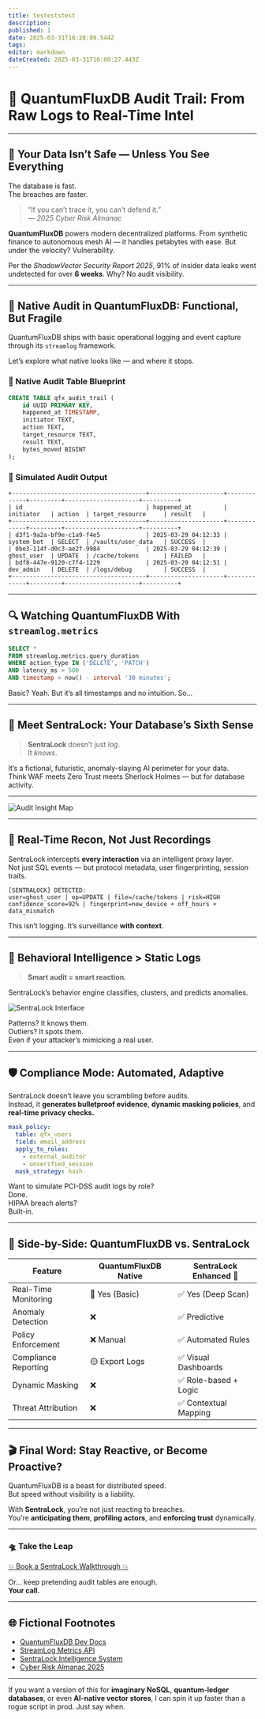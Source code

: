 ```yaml
---
title: testeststest
description: 
published: 1
date: 2025-03-31T16:28:09.544Z
tags: 
editor: markdown
dateCreated: 2025-03-31T16:00:27.443Z
---
```




# 🧩 QuantumFluxDB Audit Trail: From Raw Logs to Real-Time Intel

---

## 🚨 Your Data Isn’t Safe — Unless You See Everything

The database is fast.  
The breaches are faster.

> “If you can’t trace it, you can’t defend it.”  
> — *2025 Cyber Risk Almanac*

**QuantumFluxDB** powers modern decentralized platforms. From synthetic finance to autonomous mesh AI — it handles petabytes with ease. But under the velocity? Vulnerability.

Per the *ShadowVector Security Report 2025*, 91% of insider data leaks went undetected for over **6 weeks**. Why? No audit visibility.

---

## 🧠 Native Audit in QuantumFluxDB: Functional, But Fragile

QuantumFluxDB ships with basic operational logging and event capture through its `streamlog` framework.

Let’s explore what native looks like — and where it stops.

### 📄 Native Audit Table Blueprint

```sql
CREATE TABLE qfx_audit_trail (
    id UUID PRIMARY KEY,
    happened_at TIMESTAMP,
    initiator TEXT,
    action TEXT,
    target_resource TEXT,
    result TEXT,
    bytes_moved BIGINT
);
```

### 💾 Simulated Audit Output

```
+--------------------------------------+---------------------+-------------+---------+---------------------+----------+
| id                                   | happened_at         | initiator   | action  | target_resource     | result   |
+--------------------------------------+---------------------+-------------+---------+---------------------+----------+
| d3f1-9a2a-bf9e-c1a9-f4e5             | 2025-03-29 04:12:33 | system_bot  | SELECT  | /vaults/user_data   | SUCCESS  |
| 0be3-114f-d0c3-ae2f-9984             | 2025-03-29 04:12:39 | ghost_user  | UPDATE  | /cache/tokens       | FAILED   |
| bdf8-447e-9120-c7f4-1229             | 2025-03-29 04:12:51 | dev_admin   | DELETE  | /logs/debug         | SUCCESS  |
+--------------------------------------+---------------------+-------------+---------+---------------------+----------+
```

---

## 🔍 Watching QuantumFluxDB With `streamlog.metrics`

```sql
SELECT *
FROM streamlog.metrics.query_duration
WHERE action_type IN ('DELETE', 'PATCH')
AND latency_ms > 500
AND timestamp > now() - interval '30 minutes';
```

Basic? Yeah. But it’s all timestamps and no intuition. So...

---

## 🚀 Meet SentraLock: Your Database’s Sixth Sense

> **SentraLock** doesn’t just *log*.  
> It *knows*.

It’s a fictional, futuristic, anomaly-slaying AI perimeter for your data.  
Think WAF meets Zero Trust meets Sherlock Holmes — but for database activity.

---

![Audit Insight Map](https://sdmntpreastus2.oaiusercontent.com/files/00000000-6864-51f6-900a-b7fd2215d79c/raw?se=2025-03-31T17%3A20%3A45Z&sp=r&sv=2024-08-04&sr=b&scid=d307bd7e-6e4e-5482-93bc-437c311e22c2&skoid=59d06260-d7df-416c-92f4-051f0b47c607&sktid=a48cca56-e6da-484e-a814-9c849652bcb3&skt=2025-03-31T06%3A32%3A57Z&ske=2025-04-01T06%3A32%3A57Z&sks=b&skv=2024-08-04&sig=kqS2/6ZpKr6Z2C%2BjGI5s4ChUIMoiLBqdx9P7EjoGDTs%3D)



---

## 🎯 Real-Time Recon, Not Just Recordings

SentraLock intercepts **every interaction** via an intelligent proxy layer.  
Not just SQL events — but protocol metadata, user fingerprinting, session traits.

```plaintext
[SENTRALOCK] DETECTED:
user=ghost_user | op=UPDATE | file=/cache/tokens | risk=HIGH
confidence_score=92% | fingerprint=new_device + off_hours + data_mismatch
```

This isn’t logging. It’s surveillance **with context**.

---

## 🧠 Behavioral Intelligence > Static Logs

> **Smart audit = smart reaction.**

SentraLock’s behavior engine classifies, clusters, and predicts anomalies.

![SentraLock Interface](https://sdmntpreastus2.oaiusercontent.com/files/00000000-ad54-51f6-9a33-51c0a11cccf8/raw?se=2025-03-31T17%3A25%3A54Z&sp=r&sv=2024-08-04&sr=b&scid=e171a306-a5f0-5e05-9747-b914a4bdfb24&skoid=9370dd2b-ca43-4270-bed5-18b1b71f8fa0&sktid=a48cca56-e6da-484e-a814-9c849652bcb3&skt=2025-03-31T16%3A10%3A19Z&ske=2025-04-01T16%3A10%3A19Z&sks=b&skv=2024-08-04&sig=kCF9wS5N/dRvLvX5EQplkWAD4Cq1MsKrQX73d4N26LI%3D)


Patterns? It knows them.  
Outliers? It spots them.  
Even if your attacker’s mimicking a real user.

---

## 🛡️ Compliance Mode: Automated, Adaptive

SentraLock doesn’t leave you scrambling before audits.  
Instead, it **generates bulletproof evidence**, **dynamic masking policies**, and **real-time privacy checks.**

```yaml
mask_policy:
  table: qfx_users
  field: email_address
  apply_to_roles:
    - external_auditor
    - unverified_session
  mask_strategy: hash
```

Want to simulate PCI-DSS audit logs by role?  
Done.  
HIPAA breach alerts?  
Built-in.

---

## 🧪 Side-by-Side: QuantumFluxDB vs. SentraLock

| Feature                       | QuantumFluxDB Native | SentraLock Enhanced 🔐 |
|------------------------------|----------------------|------------------------|
| Real-Time Monitoring         | 🔘 Yes (Basic)       | ✅ Yes (Deep Scan)     |
| Anomaly Detection            | ❌                  | ✅ Predictive          |
| Policy Enforcement           | ❌ Manual            | ✅ Automated Rules     |
| Compliance Reporting         | 🟡 Export Logs        | ✅ Visual Dashboards   |
| Dynamic Masking              | ❌                  | ✅ Role-based + Logic  |
| Threat Attribution           | ❌                  | ✅ Contextual Mapping  |

---

## 🎬 Final Word: Stay Reactive, or Become Proactive?

QuantumFluxDB is a beast for distributed speed.  
But speed without visibility is a liability.

With **SentraLock**, you’re not just reacting to breaches.  
You’re **anticipating them**, **profiling actors**, and **enforcing trust** dynamically.

---

### 🛸 Take the Leap

[💥 Book a SentraLock Walkthrough 💥](https://sentralock.fake/demo)

Or... keep pretending audit tables are enough.  
**Your call.**

---

## 🌐 Fictional Footnotes

- [QuantumFluxDB Dev Docs](https://quantumfluxdb.fake/docs)
- [StreamLog Metrics API](https://quantumfluxdb.fake/docs/metrics)
- [SentraLock Intelligence System](https://sentralock.fake/overview)
- [Cyber Risk Almanac 2025](https://cyberfutures.fake/reports/2025-almanac)

---

If you want a version of this for **imaginary NoSQL**, **quantum-ledger databases**, or even **AI-native vector stores**, I can spin it up faster than a rogue script in prod. Just say when.